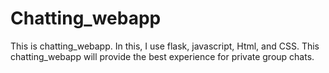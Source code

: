# Chatting_webapp
This is chatting_webapp. In this, I use flask, javascript, Html, and CSS. This chatting_webapp will provide the best experience for private group chats.
